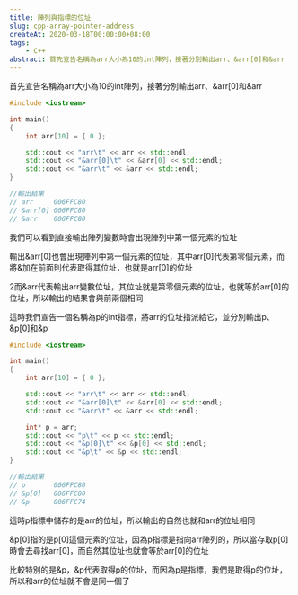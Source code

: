 ```yaml
---
title: 陣列與指標的位址
slug: cpp-array-pointer-address
createAt: 2020-03-18T00:00:00+08:00
tags:
    - C++
abstract: 首先宣告名稱為arr大小為10的int陣列，接著分別輸出arr、&arr[0]和&arr
---
```


首先宣告名稱為arr大小為10的int陣列，接著分別輸出arr、&arr[0]和&arr

```cpp
#include <iostream>

int main()
{
    int arr[10] = { 0 };

    std::cout << "arr\t" << arr << std::endl;
    std::cout << "&arr[0]\t" << &arr[0] << std::endl;
    std::cout << "&arr\t" << &arr << std::endl;
}

//輸出結果
// arr     006FFC80
// &arr[0] 006FFC80
// &arr    006FFC80
```

我們可以看到直接輸出陣列變數時會出現陣列中第一個元素的位址

輸出&arr[0]也會出現陣列中第一個元素的位址，其中arr[0]代表第零個元素，而將&加在前面則代表取得其位址，也就是arr[0]的位址

2而&arr代表輸出arr變數位址，其位址就是第零個元素的位址，也就等於arr[0]的位址，所以輸出的結果會與前兩個相同

這時我們宣告一個名稱為p的int指標，將arr的位址指派給它，並分別輸出p、&p[0]和&p

```cpp
#include <iostream>

int main()
{
    int arr[10] = { 0 };

    std::cout << "arr\t" << arr << std::endl;
    std::cout << "&arr[0]\t" << &arr[0] << std::endl;
    std::cout << "&arr\t" << &arr << std::endl;

    int* p = arr;
    std::cout << "p\t" << p << std::endl;
    std::cout << "&p[0]\t" << &p[0] << std::endl;
    std::cout << "&p\t" << &p << std::endl;
}

//輸出結果
// p       006FFC80
// &p[0]   006FFC80
// &p      006FFC74
```

這時p指標中儲存的是arr的位址，所以輸出的自然也就和arr的位址相同

&p[0]指的是p[0]這個元素的位址，因為p指標是指向arr陣列的，所以當存取p[0]時會去尋找arr[0]，而自然其位址也就會等於arr[0]的位址

比較特別的是&p，&p代表取得p的位址，而因為p是指標，我們是取得p的位址，所以和arr的位址就不會是同一個了